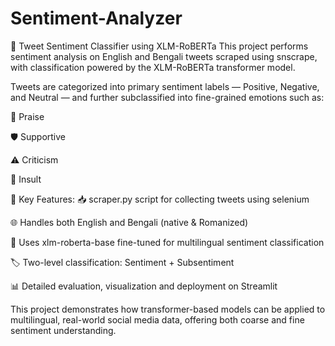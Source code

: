 # Sentiment-Analyzer
🧠 Tweet Sentiment Classifier using XLM-RoBERTa
This project performs sentiment analysis on English and Bengali tweets scraped using snscrape, with classification powered by the XLM-RoBERTa transformer model.

Tweets are categorized into primary sentiment labels — Positive, Negative, and Neutral — and further subclassified into fine-grained emotions such as:

💬 Praise

🛡️ Supportive

⚠️ Criticism

🚫 Insult

📌 Key Features:
📥 scraper.py script for collecting tweets using selenium

🌐 Handles both English and Bengali (native & Romanized)

🤖 Uses xlm-roberta-base fine-tuned for multilingual sentiment classification

🏷️ Two-level classification: Sentiment + Subsentiment

📊 Detailed evaluation, visualization and deployment on Streamlit

This project demonstrates how transformer-based models can be applied to multilingual, real-world social media data, offering both coarse and fine sentiment understanding.


